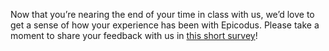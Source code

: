 Now that you’re nearing the end of your time in class with us, we’d love to get a sense of how your experience has been with Epicodus. Please take a moment to share your feedback with us in [this short survey](https://form.jotform.com/222545108568055)!
